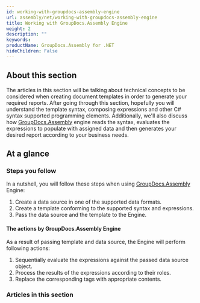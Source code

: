 ```yaml
---
id: working-with-groupdocs-assembly-engine
url: assembly/net/working-with-groupdocs-assembly-engine
title: Working with GroupDocs.Assembly Engine
weight: 2
description: ""
keywords: 
productName: GroupDocs.Assembly for .NET
hideChildren: False
---
```

## About this section

The articles in this section will be talking about technical concepts to be considered when creating document templates in order to generate your required reports. After going through this section, hopefully you will understand the template syntax, composing expressions and other C# syntax supported programming elements. Additionally, we'll also discuss how [GroupDocs.Assembly](https://reference.groupdocs.com/net/assembly) engine reads the syntax, evaluates the expressions to populate with assigned data and then generates your desired report according to your business needs.

## At a glance

### Steps you follow

In a nutshell, you will follow these steps when using [GroupDocs.Assembly](https://reference.groupdocs.com/net/assembly) Engine:

1.  Create a data source in one of the supported data formats.
2.  Create a template conforming to the supported syntax and expressions.
3.  Pass the data source and the template to the Engine.

#### The actions by GroupDocs.Assembly Engine

As a result of passing template and data source, the Engine will perform following actions:

1.  Sequentially evaluate the expressions against the passed data source object.
2.  Process the results of the expressions according to their roles.
3.  Replace the corresponding tags with appropriate contents.

### Articles in this section
